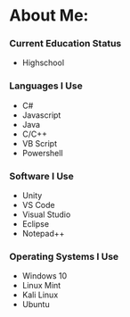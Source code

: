 # About Me:

### Current Education Status
  - Highschool

### Languages I Use
  - C#
  - Javascript
  - Java
  - C/C++
  - VB Script
  - Powershell

### Software I Use
  - Unity
  - VS Code
  - Visual Studio
  - Eclipse
  - Notepad++

### Operating Systems I Use
  - Windows 10
  - Linux Mint
  - Kali Linux
  - Ubuntu
